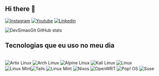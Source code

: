 
## Hi there 👋

[![Instagram](https://img.shields.io/badge/Instagram-E4405F?style=for-the-badge&logo=instagram&logoColor=white)](https://bit.ly/m_simao1)
[![Youtube](https://img.shields.io/badge/YouTube-FF0000?style=for-the-badge&logo=youtube&logoColor=white)](https://youtube.com/@simao_mateus?si=QAjAU5-Oxzv1McBM)
[![Linkedin](https://img.shields.io/badge/LinkedIn-0077B5?style=for-the-badge&logo=linkedin&logoColor=white)](https://www.linkedin.com/in/mateus-sim%C3%A3o-7ab91531a?lipi=urn%3Ali%3Apage%3Ad_flagship3_profile_view_base_contact_details%3B9DBg%2FvdJRLq7B4RUWPapFQ%3D%3D)

![DevSimaoGit GitHub stats](https://github-readme-stats.vercel.app/api?username=anuraghazra&show_icons=true&theme=dracula)

## Tecnologias que eu uso no meu dia

<div style="display: inline_block"><br/>
 <img align="center" alt="Artix Linux" src="https://img.shields.io/badge/Artix_Linux-10A0CC?style=for-the-badge&logo=artix-linux&logoColor=white">
 <img align="center" alt="Arch Linux" src="https://img.shields.io/badge/Arch_Linux-1793D1?style=for-the-badge&logo=arch-linux&logoColor=white">
 <img align="center" alt="Alpine Linux" src="https://img.shields.io/badge/Alpine_Linux-0D597F?style=for-the-badge&logo=alpine-linux&logoColor=white">
<img align="center" alt="Kali Linux" src="https://img.shields.io/badge/Kali_Linux-557C94?style=for-the-badge&logo=kali-linux&logoColor=white">
 <img align="center" alt="Linux" src="https://img.shields.io/badge/Linux-FCC624?style=for-the-badge&logo=linux&logoColor=black">
 <img align="center" alt="Linux Mint" src="https://img.shields.io/badge/Linux_Mint-87CF3E?style=for-the-badge&logo=linux-mint&logoColor=white"><img align="center" alt="Tails" src="https://img.shields.io/badge/Tails%20-56347C?&style=for-the-badge&logo=tails&logoColor=white">
 <img align="center" alt="Linux Mint" src="https://img.shields.io/badge/Linux_Mint-87CF3E?style=for-the-badge&logo=linux-mint&logoColor=white">
 <img align="center" alt="Nixos" src="https://img.shields.io/badge/NixOS-5277C3?style=for-the-badge&logo=nixos&logoColor=white">
 <img align="center" alt="OpenWRT" src="https://img.shields.io/badge/OpenWrt-00B5E2?style=for-the-badge&logo=OpenWrt&logoColor=white">
 <img align="center" alt="Pop! OS" src="https://img.shields.io/badge/Pop!_OS-48B9C7?style=for-the-badge&logo=Pop!_OS&logoColor=white">
 <img align="center" alt="Suse" src="https://img.shields.io/badge/SUSE-0C322C?style=for-the-badge&logo=SUSE&logoColor=white">
